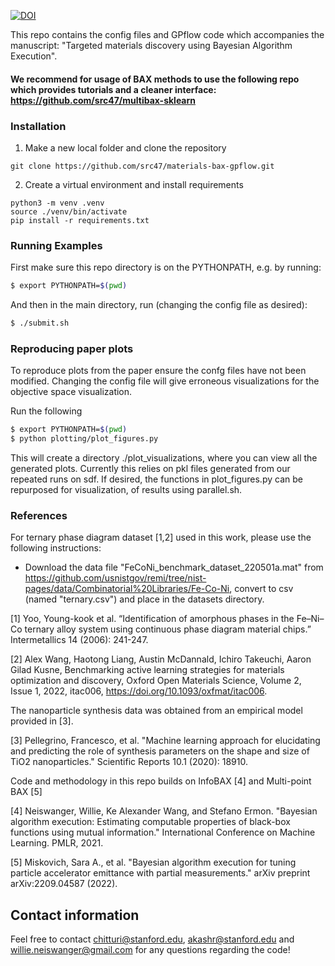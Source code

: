 [![DOI](https://zenodo.org/badge/724863076.svg)](https://zenodo.org/doi/10.5281/zenodo.10222981)

This repo contains the config files and GPflow code which accompanies the manuscript: "Targeted materials discovery using Bayesian Algorithm Execution". 

#### We recommend for usage of BAX methods to use the following repo which provides tutorials and a cleaner interface: https://github.com/src47/multibax-sklearn

### Installation

1) Make a new local folder and clone the repository

```
git clone https://github.com/src47/materials-bax-gpflow.git
```

2) Create a virtual environment and install requirements

```
python3 -m venv .venv
source ./venv/bin/activate
pip install -r requirements.txt
```

### Running Examples

First make sure this repo directory is on the PYTHONPATH, e.g. by running:

```bash
$ export PYTHONPATH=$(pwd)    
```

And then in the main directory, run (changing the config file as desired): 

```bash
$ ./submit.sh
```

### Reproducing paper plots

To reproduce plots from the paper ensure the confg files have not been modified. Changing the config file will give erroneous visualizations for the objective space visualization. 

Run the following
```bash
$ export PYTHONPATH=$(pwd) 
$ python plotting/plot_figures.py   
```

This will create a directory ./plot_visualizations, where you can view all the generated plots. Currently this relies on pkl files generated from our repeated runs on sdf. If desired, the functions in plot_figures.py can be repurposed for visualization, of results using parallel.sh.


### References 

For ternary phase diagram dataset [1,2] used in this work, please use the following instructions:
- Download the data file "FeCoNi_benchmark_dataset_220501a.mat" from https://github.com/usnistgov/remi/tree/nist-pages/data/Combinatorial%20Libraries/Fe-Co-Ni, convert to csv (named "ternary.csv") and place in the datasets directory. 

[1] Yoo, Young-kook et al. “Identification of amorphous phases in the Fe–Ni–Co ternary alloy system using continuous phase diagram material chips.” Intermetallics 14 (2006): 241-247.

[2] Alex Wang, Haotong Liang, Austin McDannald, Ichiro Takeuchi, Aaron Gilad Kusne, Benchmarking active learning strategies for materials optimization and discovery, Oxford Open Materials Science, Volume 2, Issue 1, 2022, itac006, https://doi.org/10.1093/oxfmat/itac006.

The nanoparticle synthesis data was obtained from an empirical model provided in [3].

[3] Pellegrino, Francesco, et al. "Machine learning approach for elucidating and predicting the role of synthesis parameters on the shape and size of TiO2 nanoparticles." Scientific Reports 10.1 (2020): 18910.

Code and methodology in this repo builds on InfoBAX [4] and Multi-point BAX [5]

[4] Neiswanger, Willie, Ke Alexander Wang, and Stefano Ermon. "Bayesian algorithm execution: Estimating computable properties of black-box functions using mutual information." International Conference on Machine Learning. PMLR, 2021.

[5] Miskovich, Sara A., et al. "Bayesian algorithm execution for tuning particle accelerator emittance with partial measurements." arXiv preprint arXiv:2209.04587 (2022).

## Contact information

Feel free to contact chitturi@stanford.edu, akashr@stanford.edu and willie.neiswanger@gmail.com for any questions regarding the code!
